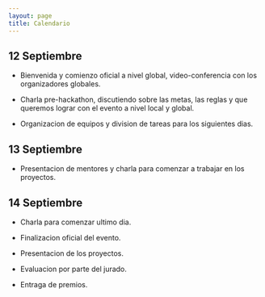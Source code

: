 ```yaml
---
layout: page
title: Calendario
---
```


## 12 Septiembre

* Bienvenida y comienzo oficial a nivel global, video-conferencia con los organizadores globales.

* Charla pre-hackathon, discutiendo sobre las metas, las reglas y que queremos lograr con el evento a nivel local y global.

* Organizacion de equipos y division de tareas para los siguientes dias.

## 13 Septiembre

* Presentacion de mentores y charla para comenzar a trabajar en los proyectos.

## 14 Septiembre

* Charla para comenzar ultimo dia.

* Finalizacion oficial del evento.

* Presentacion de los proyectos.

* Evaluacion por parte del jurado.

* Entraga de premios.